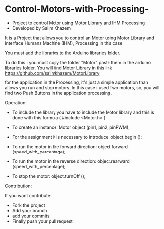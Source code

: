 # Control-Motors-with-Processing-


* Project to control Motor using Motor Library and IHM Processing 
* Developed by Salim Khazem



It is a Project that allows you to control an Motor using Motor Library and interface Humans Machine (IHM), Processing in this case 

You must add the libraries to the Arduino libraries folder. 

To do this : you must copy the folder "Motor" paste them in the arduino libraries folder.
You will find Motor Library in this link https://github.com/salimkhazem/MotorLibrary

for the application in the Processing, it's just a simple application than allows you run and stop motors. 
In this case i used Two motors, so, you will find two Push Buttons in the application processing . 

Operation:

* To include the library you have to include the Motor library and this is done with this formula ( #include <Motor.h> )

* To create an instance: Motor object (pin1, pin2, pinPWM);

* For the assignment it is necessary to introduce: object.begin ();

* To run the motor in the forward direction: object.forward (speed_with_percentage);

* To run the motor in the reverse direction: object.rearward (speed_with_percentage);

* To stop the motor: object.turnOff ();


Contribution:

If you want contribute: 
* Fork the project 
* Add your branch 
* add your commits 
* Finally push your pull request

